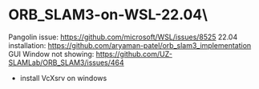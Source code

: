# ORB_SLAM3-on-WSL-22.04\


Pangolin issue: https://github.com/microsoft/WSL/issues/8525 
22.04 installation: https://github.com/aryaman-patel/orb_slam3_implementation 
GUI Window not showing: https://github.com/UZ-SLAMLab/ORB_SLAM3/issues/464
- install VcXsrv on windows
